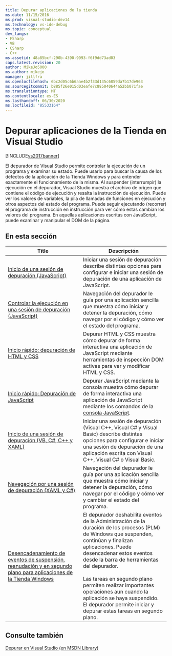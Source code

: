 ```yaml
---
title: Depurar aplicaciones de la tienda
ms.date: 11/15/2016
ms.prod: visual-studio-dev14
ms.technology: vs-ide-debug
ms.topic: conceptual
dev_langs:
- FSharp
- VB
- CSharp
- C++
ms.assetid: 48a85bcf-290b-4390-9993-f6f9dd73ad03
caps.latest.revision: 20
author: MikeJo5000
ms.author: mikejo
manager: jillfra
ms.openlocfilehash: 6bc2d05c6b6aae4b2f33d135c6859da7b17de963
ms.sourcegitcommit: b885f26e015d03eafe7c885040644a52bb071fae
ms.translationtype: MT
ms.contentlocale: es-ES
ms.lasthandoff: 06/30/2020
ms.locfileid: "85533164"
---
```

# <a name="debug-store-apps-in-visual-studio"></a>Depurar aplicaciones de la Tienda en Visual Studio
[!INCLUDE[vs2017banner](../includes/vs2017banner.md)]

El depurador de Visual Studio permite controlar la ejecución de un programa y examinar su estado. Puede usarlo para buscar la causa de los defectos de la aplicación de la Tienda Windows y para entender exactamente el funcionamiento de la misma. Al suspender (interrumpir) la ejecución en el depurador, Visual Studio muestra el archivo de origen que contiene el código de ejecución y resalta la instrucción de ejecución. Puede ver los valores de variables, la pila de llamadas de funciones en ejecución y otros aspectos del estado del programa. Puede seguir ejecutando (recorrer) el programa de instrucción en instrucción para ver cómo estas cambian los valores del programa. En aquellas aplicaciones escritas con JavaScript, puede examinar y manipular el DOM de la página.

## <a name="in-this-section"></a>En esta sección

|Title|Descripción|
|-|-|
|[Inicio de una sesión de depuración (JavaScript)](../debugger/start-a-debugging-session-for-store-apps-in-visual-studio-javascript.md)|Iniciar una sesión de depuración describe distintas opciones para configurar e iniciar una sesión de depuración de una aplicación de JavaScript.|
|[Controlar la ejecución en una sesión de depuración (JavaScript)](../debugger/control-execution-of-a-store-app-in-a-visual-studio-debug-session-for-windows-store-apps-javascript.md)|Navegación del depurador le guía por una aplicación sencilla que muestra cómo iniciar y detener la depuración, cómo navegar por el código y cómo ver el estado del programa.|
|[Inicio rápido: depuración de HTML y CSS](../debugger/quickstart-debug-html-and-css.md)|Depurar HTML y CSS muestra cómo depurar de forma interactiva una aplicación de JavaScript mediante herramientas de inspección DOM activas para ver y modificar HTML y CSS.|
|[Inicio rápido: Depuración de JavaScript](../debugger/quickstart-debug-javascript-using-the-console.md)|Depurar JavaScript mediante la consola muestra cómo depurar de forma interactiva una aplicación de JavaScript mediante los comandos de la [consola JavaScript](../debugger/javascript-console-commands.md).|
|[Inicio de una sesión de depuración (VB, C#, C++ y XAML)](../debugger/start-a-debugging-session-for-a-store-app-in-visual-studio-vb-csharp-cpp-and-xaml.md)|Iniciar una sesión de depuración (Visual C++, Visual C# y Visual Basic) describe distintas opciones para configurar e iniciar una sesión de depuración de una aplicación escrita con Visual C++, Visual C# o Visual Basic.|
|[Navegación por una sesión de depuración (XAML y C#)](../debugger/navigate-a-debugging-session-in-visual-studio-xaml-and-csharp.md)|Navegación del depurador le guía por una aplicación sencilla que muestra cómo iniciar y detener la depuración, cómo navegar por el código y cómo ver y cambiar el estado del programa.|
|[Desencadenamiento de eventos de suspensión, reanudación y en segundo plano para aplicaciones de la Tienda Windows](../debugger/how-to-trigger-suspend-resume-and-background-events-for-windows-store-apps-in-visual-studio.md)|El depurador deshabilita eventos de la Administración de la duración de los procesos (PLM) de Windows que suspenden, continúan y finalizan aplicaciones. Puede desencadenar estos eventos desde la barra de herramientas del depurador.<br /><br /> Las tareas en segundo plano permiten realizar importantes operaciones aun cuando la aplicación se haya suspendido. El depurador permite iniciar y depurar estas tareas en segundo plano.|

## <a name="see-also"></a>Consulte también
 [Depurar en Visual Studio (en MSDN Library)](https://msdn.microsoft.com/library/sc65sadd(VS.110).aspx)
